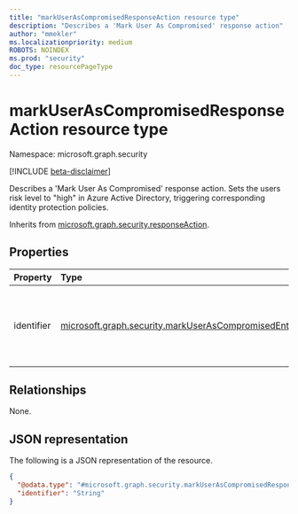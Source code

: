 ```yaml
---
title: "markUserAsCompromisedResponseAction resource type"
description: "Describes a 'Mark User As Compromised' response action"
author: "mmekler"
ms.localizationpriority: medium
ROBOTS: NOINDEX
ms.prod: "security"
doc_type: resourcePageType
---
```


# markUserAsCompromisedResponseAction resource type

Namespace: microsoft.graph.security

[!INCLUDE [beta-disclaimer](../../includes/beta-disclaimer.md)]

Describes a 'Mark User As Compromised' response action.
Sets the users risk level to "high" in Azure Active Directory, triggering corresponding identity protection policies.

Inherits from [microsoft.graph.security.responseAction](../resources/security-responseaction.md).

## Properties
| Property   | Type                                                                                                                                          | Description                                                                                                                                                                                 |
|:-----------|:----------------------------------------------------------------------------------------------------------------------------------------------|:--------------------------------------------------------------------------------------------------------------------------------------------------------------------------------------------|
| identifier | [microsoft.graph.security.markUserAsCompromisedEntityIdentifier](../resources/enums-security.md#markuserascompromisedentityidentifier-values) | Unique identifier for the response action. The possible values are: `accountObjectId`, `initiatingProcessAccountObjectId`, `servicePrincipalId`, `recipientObjectId`, `unknownFutureValue`. |

## Relationships
None.

## JSON representation
The following is a JSON representation of the resource.
<!-- {
  "blockType": "resource",
  "@odata.type": "microsoft.graph.security.markUserAsCompromisedResponseAction"
}
-->
``` json
{
  "@odata.type": "#microsoft.graph.security.markUserAsCompromisedResponseAction",
  "identifier": "String"
}
```

